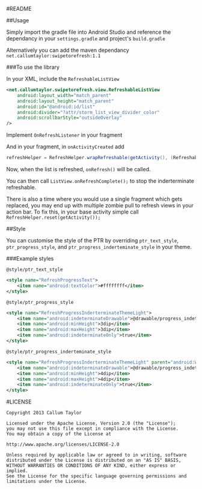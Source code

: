 #README

##Usage

Simply import the gradle file into Android Studio and reference the dependancy in your `settings.gradle` and project's `build.gradle`

Alternatively you can add the maven dependancy `net.callumtaylor:swipetorefresh:1.1`

###To use the library

In your XML, include the `RefreshableListView`

```xml
<net.callumtaylor.swipetorefresh.view.RefreshableListView
	android:layout_width="match_parent"
	android:layout_height="match_parent"
	android:id="@android:id/list"
	android:divider="?attr/storm_list_view_divider_color"
	android:scrollbarStyle="outsideOverlay"
/>
```

Implement `OnRefreshListener` in your fragment

And in your fragment, in `onActivityCreated` add

```java
refreshHelper = RefreshHelper.wrapRefreshable(getActivity(), (RefreshableListView)getListView(), this);
```

Now, when the list is refreshed, `onRefresh()` will be called.

You can then call `ListView.onRefreshComplete();` to stop the inderterminate refreshable.

There is also a time where you would use a single fragment which gets replaced, you may end up with multiple zombie pull to refresh views in your action bar. To fix this, in your base activity simple call `RefreshHelper.reset(getActivity());`

##Style

You can customise the style of the PTR by overriding `ptr_text_style`, `ptr_progress_style`, and `ptr_progress_inderteminate_style` in your theme.

###Example styles

`@style/ptr_text_style`

```xml
<style name="RefreshProgressText">
	<item name="android:textColor">#ffffffff</item>
</style>
```

`@style/ptr_progress_style`

```xml
<style name="RefreshProgressInderterminateThemeLight">
	<item name="android:indeterminateDrawable">@drawable/progress_indeterminate_horizontal_holo_light</item>
	<item name="android:minHeight">3dip</item>
	<item name="android:maxHeight">3dip</item>
	<item name="android:indeterminateOnly">true</item>
</style>
```

`@style/ptr_progress_inderteminate_style`

```xml
<style name="RefreshProgressInderterminateThemeLight" parent="android:Widget.ProgressBar.Horizontal">
	<item name="android:indeterminateDrawable">@drawable/progress_indeterminate_horizontal_holo_light</item>
	<item name="android:minHeight">4dip</item>
	<item name="android:maxHeight">4dip</item>
	<item name="android:indeterminateOnly">true</item>
</style>
```

#LICENSE

```
Copyright 2013 Callum Taylor

Licensed under the Apache License, Version 2.0 (the "License");
you may not use this file except in compliance with the License.
You may obtain a copy of the License at

http://www.apache.org/licenses/LICENSE-2.0

Unless required by applicable law or agreed to in writing, software
distributed under the License is distributed on an "AS IS" BASIS,
WITHOUT WARRANTIES OR CONDITIONS OF ANY KIND, either express or implied.
See the License for the specific language governing permissions and
limitations under the License.
```